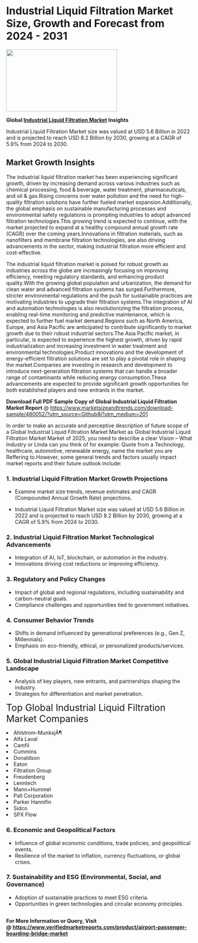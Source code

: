 <H1>Industrial Liquid Filtration Market Size, Growth and Forecast from 2024 - 2031</H1><img class="aligncenter size-medium wp-image-584254" src="https://thirdeyenews.in/wp-content/uploads/2024/09/Global-Market-Research-300x168.jpeg" alt="" width="300" height="168" /><p><strong>Global&nbsp;<a href="https://www.marketsizeandtrends.com/download-sample/480052/?utm_source=Github8j?utm_medium=201">Industrial Liquid Filtration Market</a> Insights</strong></p><p>Industrial Liquid Filtration Market size was valued at USD 5.6 Billion in 2022 and is projected to reach USD 8.2 Billion by 2030, growing at a CAGR of 5.9% from 2024 to 2030.</p><p><h2>Market Growth Insights</h2> <p>The industrial liquid filtration market has been experiencing significant growth, driven by increasing demand across various industries such as chemical processing, food & beverage, water treatment, pharmaceuticals, and oil & gas.Rising concerns over water pollution and the need for high-quality filtration solutions have further fueled market expansion.Additionally, the global emphasis on sustainable manufacturing processes and environmental safety regulations is prompting industries to adopt advanced filtration technologies.This growing trend is expected to continue, with the market projected to expand at a healthy compound annual growth rate (CAGR) over the coming years.Innovations in filtration materials, such as nanofilters and membrane filtration technologies, are also driving advancements in the sector, making industrial filtration more efficient and cost-effective.</p> <p>The industrial liquid filtration market is poised for robust growth as industries across the globe are increasingly focusing on improving efficiency, meeting regulatory standards, and enhancing product quality.With the growing global population and urbanization, the demand for clean water and advanced filtration systems has surged.Furthermore, stricter environmental regulations and the push for sustainable practices are motivating industries to upgrade their filtration systems.The integration of AI and automation technologies is also revolutionizing the filtration process, enabling real-time monitoring and predictive maintenance, which is expected to further fuel market demand.Regions such as North America, Europe, and Asia Pacific are anticipated to contribute significantly to market growth due to their robust industrial sectors.The Asia Pacific market, in particular, is expected to experience the highest growth, driven by rapid industrialization and increasing investment in water treatment and environmental technologies.Product innovations and the development of energy-efficient filtration solutions are set to play a pivotal role in shaping the market.Companies are investing in research and development to introduce next-generation filtration systems that can handle a broader range of contaminants while reducing energy consumption.These advancements are expected to provide significant growth opportunities for both established players and new entrants in the market.</p> <p><span class=""><strong>Download Full PDF Sample Copy of Global Industrial Liquid Filtration Market Report</strong> @ <a href="https://www.marketsizeandtrends.com/download-sample/480052/?utm_source=Github8j?utm_medium=201" target="_blank">https://www.marketsizeandtrends.com/download-sample/480052/?utm_source=Github8j?utm_medium=201</a></span></p><p>In order to make an accurate and perceptive description of future scope of a Global&nbsp;Industrial Liquid Filtration Market Market as Global&nbsp;Industrial Liquid Filtration Market Market of 2025, you need to describe a clear Vision &ndash; What Industry or Linda can you think of for example: Quote from a Technology, healthcare, automotive, renewable energy, name the market you are Reffering to.However, some general trends and factors usually impact market reports and their future outlook include:</p><h3>1.&nbsp;<strong>Industrial Liquid Filtration Market Growth Projections</strong></h3><ul><li>Examine market size trends, revenue estimates and CAGR (Compounded Annual Growth Rate) projections.</li><li><p>Industrial Liquid Filtration Market size was valued at USD 5.6 Billion in 2022 and is projected to reach USD 8.2 Billion by 2030, growing at a CAGR of 5.9% from 2024 to 2030.</p></li></ul><h3>2.&nbsp;<strong>Industrial Liquid Filtration Market Technological Advancements</strong></h3><ul><li>Integration of AI, IoT, blockchain, or automation in the industry.</li><li>Innovations driving cost reductions or improving efficiency.</li></ul><h3>3.&nbsp;<strong>Regulatory and Policy Changes</strong></h3><ul><li>Impact of global and regional regulations, including sustainability and carbon-neutral goals.</li><li>Compliance challenges and opportunities tied to government initiatives.</li></ul><h3>4.&nbsp;<strong>Consumer Behavior Trends</strong></h3><ul><li>Shifts in demand influenced by generational preferences (e.g., Gen Z, Millennials).</li><li>Emphasis on eco-friendly, ethical, or personalized products/services.</li></ul><h3>5.&nbsp;<strong>Global Industrial Liquid Filtration Market Competitive Landscape</strong></h3><ul><li>Analysis of key players, new entrants, and partnerships shaping the industry.</li><li>Strategies for differentiation and market penetration.</li></ul><p data-pm-slice="1 1 []"><span style="color: inherit; font-family: inherit; font-size: 25px;">Top Global Industrial Liquid Filtration Market Companies</span></p><div class="" data-test-id=""><p><li>Ahlstrom-MunksjÃ¶</li><li> Alfa Laval</li><li> Camfil</li><li> Cummins</li><li> Donaldson</li><li> Eaton</li><li> Filtration Group</li><li> Freudenberg</li><li> Lenntech</li><li> Mann+Hummel</li><li> Pall Corporation</li><li> Parker Hannifin</li><li> Sidco</li><li> SPX Flow</li></p></div><h3>6.&nbsp;<strong>Economic and Geopolitical Factors</strong></h3><ul><li>Influence of global economic conditions, trade policies, and geopolitical events.</li><li>Resilience of the market to inflation, currency fluctuations, or global crises.</li></ul><h3>7.&nbsp;<strong>Sustainability and ESG (Environmental, Social, and Governance)</strong></h3><ul><li>Adoption of sustainable practices to meet ESG criteria.</li><li>Opportunities in green technologies and circular economy principles.</li></ul><h2><strong style="font-size: 14px;">For More Information or Query, Visit @&nbsp;</strong><a style="background-color: #ffffff; font-size: 14px;" href="https://www.marketsizeandtrends.com/report/industrial-liquid-filtration-market/" target="_blank">https://www.verifiedmarketreports.com/product/airport-passenger-boarding-bridge-market</a></h2>